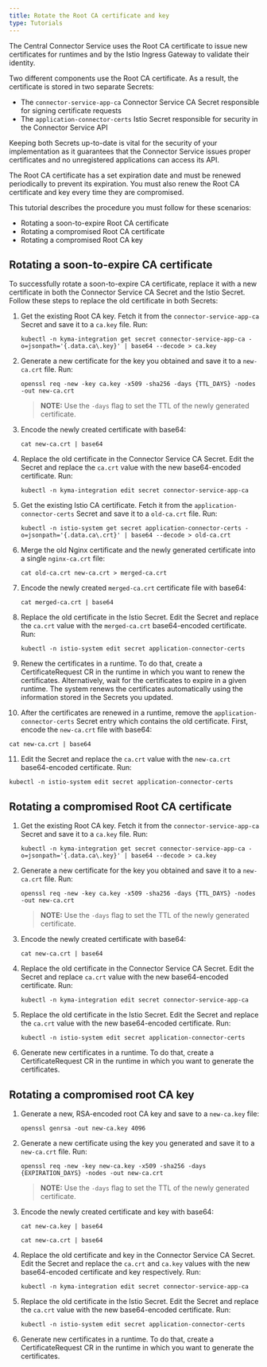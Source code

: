 ```yaml
---
title: Rotate the Root CA certificate and key
type: Tutorials
---
```


The Central Connector Service uses the Root CA certificate to issue new certificates for runtimes and by the Istio Ingress Gateway to validate their identity.

Two different components use the Root CA certificate. As a result, the certificate is stored in two separate Secrets:

  - The `connector-service-app-ca` Connector Service CA Secret responsible for signing certificate requests
  - The `application-connector-certs` Istio Secret responsible for security in the Connector Service API

Keeping both Secrets up-to-date is vital for the security of your implementation as it guarantees that the Connector Service issues proper certificates and no unregistered applications can access its API.

The Root CA certificate has a set expiration date and must be renewed periodically to prevent its expiration. You must also renew the Root CA certificate and key every time they are compromised.

This tutorial describes the procedure you must follow for these scenarios:

  - Rotating a soon-to-expire Root CA certificate
  - Rotating a compromised Root CA certificate
  - Rotating a compromised Root CA key

## Rotating a soon-to-expire CA certificate

To successfully rotate a soon-to-expire CA certificate, replace it with a new certificate in both the Connector Service CA Secret and the Istio Secret. Follow these steps to replace the old certificate in both Secrets:

1. Get the existing Root CA key. Fetch it from the `connector-service-app-ca` Secret and save it to a `ca.key` file. Run:

   ```
   kubectl -n kyma-integration get secret connector-service-app-ca -o=jsonpath='{.data.ca\.key}' | base64 --decode > ca.key
   ```

2. Generate a new certificate for the key you obtained and save it to a `new-ca.crt` file. Run:

   ```
   openssl req -new -key ca.key -x509 -sha256 -days {TTL_DAYS} -nodes -out new-ca.crt
   ```

   >**NOTE:** Use the `-days` flag to set the TTL of the newly generated certificate.

3. Encode the newly created certificate with base64:
  
   ```
   cat new-ca.crt | base64
   ```

4. Replace the old certificate in the Connector Service CA Secret. Edit the Secret and replace the `ca.crt` value with the new base64-encoded certificate. Run:
  
   ```
   kubectl -n kyma-integration edit secret connector-service-app-ca
   ```

5. Get the existing Istio CA certificate. Fetch it from the `application-connector-certs` Secret and save it to a `old-ca.crt` file. Run:
  
   ```
   kubectl -n istio-system get secret application-connector-certs -o=jsonpath='{.data.ca\.crt}' | base64 --decode > old-ca.crt
   ```

6. Merge the old Nginx certificate and the newly generated certificate into a single `nginx-ca.crt` file:
  
   ```
   cat old-ca.crt new-ca.crt > merged-ca.crt
   ```

7. Encode the newly created `merged-ca.crt` certificate file with base64:
  
   ```
   cat merged-ca.crt | base64
   ```

8. Replace the old certificate in the Istio Secret. Edit the Secret and replace the `ca.crt` value with the `merged-ca.crt` base64-encoded certificate. Run:
  
   ```
   kubectl -n istio-system edit secret application-connector-certs
   ```

9. Renew the certificates in a runtime. To do that, create a CertificateRequest CR in the runtime in which you want to renew the certificates. Alternatively, wait for the certificates to expire in a given runtime. The system renews the certificates automatically using the information stored in the Secrets you updated.

10. After the certificates are renewed in a runtime, remove the `application-connector-certs` Secret entry which contains the old certificate. First, encode the `new-ca.crt` file with base64:
  
   ```
   cat new-ca.crt | base64
   ```

11. Edit the Secret and replace the `ca.crt` value with the `new-ca.crt` base64-encoded certificate. Run:
  
   ```
   kubectl -n istio-system edit secret application-connector-certs
   ```

## Rotating a compromised Root CA certificate

1. Get the existing Root CA key. Fetch it from the `connector-service-app-ca` Secret and save it to a `ca.key` file. Run:
  
   ```
   kubectl -n kyma-integration get secret connector-service-app-ca -o=jsonpath='{.data.ca\.key}' | base64 --decode > ca.key
   ```

2. Generate a new certificate for the key you obtained and save it to a `new-ca.crt` file. Run:

   ```
   openssl req -new -key ca.key -x509 -sha256 -days {TTL_DAYS} -nodes -out new-ca.crt
   ```

   >**NOTE:** Use the `-days` flag to set the TTL of the newly generated certificate.

3. Encode the newly created certificate with base64:

   ```
   cat new-ca.crt | base64
   ```

4. Replace the old certificate in the Connector Service CA Secret. Edit the Secret and replace `ca.crt` value with the new base64-encoded certificate. Run:
  
   ```
   kubectl -n kyma-integration edit secret connector-service-app-ca
   ```

5. Replace the old certificate in the Istio Secret. Edit the Secret and replace the `ca.crt` value with the new base64-encoded certificate. Run:
   
   ```
   kubectl -n istio-system edit secret application-connector-certs
   ```

6. Generate new certificates in a runtime. To do that, create a CertificateRequest CR in the runtime in which you want to generate the certificates.

## Rotating a compromised root CA key

1. Generate a new, RSA-encoded root CA key and save to a `new-ca.key` file:
   
   ```
   openssl genrsa -out new-ca.key 4096
   ```

2. Generate a new certificate using the key you generated and save it to a `new-ca.crt` file. Run:

   ```
   openssl req -new -key new-ca.key -x509 -sha256 -days {EXPIRATION_DAYS} -nodes -out new-ca.crt
   ```

   >**NOTE:** Use the `-days` flag to set the TTL of the newly generated certificate.

3. Encode the newly created certificate and key with base64:

   ```
   cat new-ca.key | base64
   ```
  
   ```
   cat new-ca.crt | base64
   ```

4. Replace the old certificate and key in the Connector Service CA Secret. Edit the Secret and replace the `ca.crt` and `ca.key` values with the new base64-encoded certificate and key respectively. Run:
  
   ```
   kubectl -n kyma-integration edit secret connector-service-app-ca
   ```

5. Replace the old certificate in the Istio Secret. Edit the Secret and replace the `ca.crt` value with the new base64-encoded certificate. Run:
  
   ```
   kubectl -n istio-system edit secret application-connector-certs
   ```

6. Generate new certificates in a runtime. To do that, create a CertificateRequest CR in the runtime in which you want to generate the certificates.

